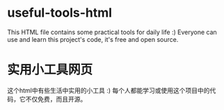 # useful-tools-html
This HTML file contains some practical tools for daily life :)
Everyone can use and learn this project's code, it's free and open source.

# 实用小工具网页
这个html中有些生活中实用的小工具 :)
每个人都能学习或使用这个项目中的代码，它不仅免费，而且开源。
